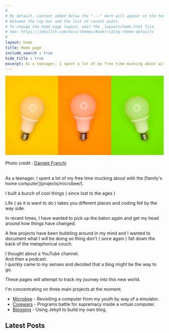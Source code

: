 ```yaml
---
#
# By default, content added below the "---" mark will appear in the home page
# between the top bar and the list of recent posts.
# To change the home page layout, edit the _layouts/home.html file.
# See: https://jekyllrb.com/docs/themes/#overriding-theme-defaults
#
layout: home
title: Home page
include_search : true
hide_title : true
excerpt: As a teenager, I spent a lot of my free time mucking about with the family's home computer. 
---
```


![](/assets/images/daniele-franchi-GbAEJUJKJ88-unsplash.jpg "Multicoloured light globes")

Photo credit : [Daniele Franchi](https://unsplash.com/@daniele_franchi?utm_content=creditCopyText&utm_medium=referral&utm_source=unsplash "Unsplash")

<br>
As a teenager, I spent a lot of my free time mucking about with the [family's home computer](projects/microbee/).   

I built a bunch of cool things ( since lost to the ages )

Life ( as it is want to do ) takes you different places and coding fell by the way side.

In recent times,  I have wanted to pick up the baton again and get my head around how things have changed.

A few projects have been bubbling around in my mind and I wanted to document what I will be doing so thing don't ( once again ) fall down the back of the metaphorical couch.

I thought about a YouTube channel.  
And then a podcast.  
I quickly came to my senses and decided that a blog might be the way to go.

These pages will attempt to track my journey into this new world.

I'm concentrating on three main projects at the moment.

<ul>
	<li><a href="projects/microbee/">Microbee</a> - Revisiting a computer from my youth by way of a emulator.</li>
	<li><a href="projects/corewars/">Corewars</a> - Programs battle for supremacy inside a virtual computer. </li>
	<li><a href="projects/blogging/">Blogging</a> - Using Jekyll to build my own blog.</li>
</ul>

## Latest Posts

